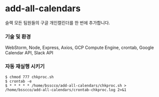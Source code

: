 # add-all-calendars
슬랙 모든 팀원들의 구글 개인캘린더를 한 번에 추가합니다.

### 기술 및 환경
WebStorm, Node, Express, Axios, GCP Compute Engine, crontab, Google Calendar API, Slack API   

###  자동 재실행 시키기
```
$ chmod 777 chkproc.sh
$ crontab -e
$ * * * * * /home/bsscco/add-all-calendars/chkproc.sh > /home/bsscco/add-all-calendars/crontab-chkproc.log 2>&1
```